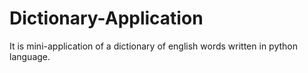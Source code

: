 # Dictionary-Application
It is mini-application of a dictionary of english words written in python language.
